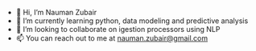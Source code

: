 - 👋 Hi, I’m Nauman Zubair
- 🌱 I’m currently learning python, data modeling and predictive analysis
- 💞️ I’m looking to collaborate on igestion processors using NLP
- 📫 You can reach out to me at nauman.zubair@gmail.com

<!---
nthreads/nthreads is a ✨ special ✨ repository because its `README.md` (this file) appears on your GitHub profile.
You can click the Preview link to take a look at your changes.
--->
